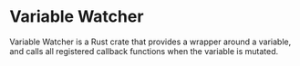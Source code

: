 # Variable Watcher

Variable Watcher is a Rust crate that provides a wrapper around a variable, and calls all registered callback functions when the variable is mutated.
